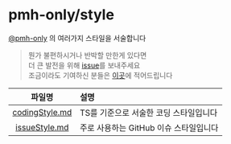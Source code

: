 # pmh-only/style
[@pmh-only](https://github.com/pmh-only) 의 여러가지 스타일을 서술합니다

> 뭔가 불편하시거나 반박할 만한게 있다면\
> 더 큰 발전을 위해 [issue](https://github.com/pmh-only/style/issues/new)를 보내주세요\
> 조금이라도 기여하신 분들은 [이곳](thanksTo.md)에 적어드립니다

| 파일명 | 설명 |
|:------:|:---- |
| [codingStyle.md](styles/codingStyle.md) | TS를 기준으로 서술한 코딩 스타일입니다 |
| [issueStyle.md](styles/issueStyle.md) | 주로 사용하는 GitHub 이슈 스타일입니다 | 
